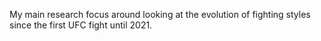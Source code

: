 My main research focus around looking at the evolution of fighting styles since the first UFC fight until 2021.


